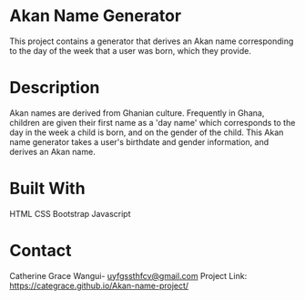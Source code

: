 # Akan Name Generator
This project contains a generator that derives an Akan name corresponding to the day of the week that a user was born, which they provide.

# Description
Akan names are derived from Ghanian culture. Frequently in Ghana, children are given their first name as a 'day name' which corresponds to the day in the week a child is born, and on the gender of the child. This  Akan name generator takes a user's birthdate and gender information, and derives an Akan name.

# Built With
HTML
CSS
Bootstrap 
Javascript



# Contact
Catherine Grace Wangui- uyfgssthfcv@gmail.com
Project Link: https://categrace.github.io/Akan-name-project/
